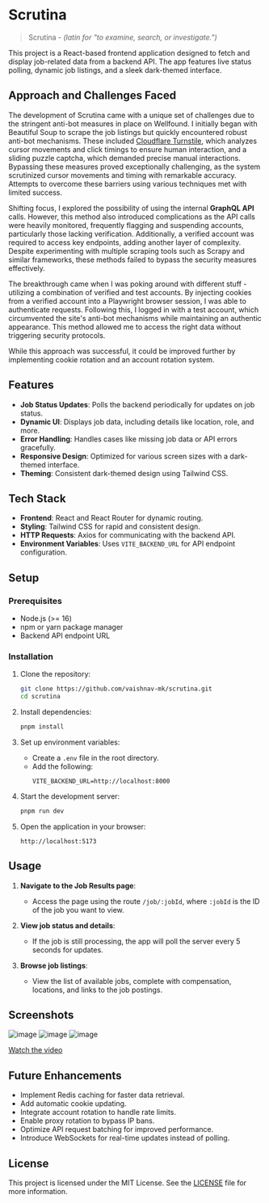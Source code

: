 # Scrutina

> Scrutina - *(latin for "to examine, search, or investigate.")*

This project is a React-based frontend application designed to fetch and display job-related data from a backend API. The app features live status polling, dynamic job listings, and a sleek dark-themed interface.

## Approach and Challenges Faced

The development of Scrutina came with a unique set of challenges due to the stringent anti-bot measures in place on Wellfound. I initially began with Beautiful Soup to scrape the job listings but quickly encountered robust anti-bot mechanisms. These included [Cloudflare Turnstile](https://developers.cloudflare.com/turnstile/), which analyzes cursor movements and click timings to ensure human interaction, and a sliding puzzle captcha, which demanded precise manual interactions. Bypassing these measures proved exceptionally challenging, as the system scrutinized cursor movements and timing with remarkable accuracy. Attempts to overcome these barriers using various techniques met with limited success.

Shifting focus, I explored the possibility of using the internal **GraphQL API** calls. However, this method also introduced complications as the API calls were heavily monitored, frequently flagging and suspending accounts, particularly those lacking verification. Additionally, a verified account was required to access key endpoints, adding another layer of complexity. Despite experimenting with multiple scraping tools such as Scrapy and similar frameworks, these methods failed to bypass the security measures effectively.

The breakthrough came when I was poking around with different stuff - utilizing a combination of verified and test accounts. By injecting cookies from a verified account into a Playwright browser session, I was able to authenticate requests. Following this, I logged in with a test account, which circumvented the site's anti-bot mechanisms while maintaining an authentic appearance. This method allowed me to access the right data without triggering security protocols.

While this approach was successful, it could be improved further by implementing cookie rotation and an account rotation system.

## Features

- **Job Status Updates**: Polls the backend periodically for updates on job status.
- **Dynamic UI**: Displays job data, including details like location, role, and more.
- **Error Handling**: Handles cases like missing job data or API errors gracefully.
- **Responsive Design**: Optimized for various screen sizes with a dark-themed interface.
- **Theming**: Consistent dark-themed design using Tailwind CSS.

## Tech Stack

- **Frontend**: React and React Router for dynamic routing.
- **Styling**: Tailwind CSS for rapid and consistent design.
- **HTTP Requests**: Axios for communicating with the backend API.
- **Environment Variables**: Uses `VITE_BACKEND_URL` for API endpoint configuration.

## Setup

### Prerequisites

- Node.js (>= 16)
- npm or yarn package manager
- Backend API endpoint URL

### Installation

1. Clone the repository:
   ```bash
   git clone https://github.com/vaishnav-mk/scrutina.git
   cd scrutina
   ```

2. Install dependencies:
   ```bash
   pnpm install
   ```

3. Set up environment variables:
   - Create a `.env` file in the root directory.
   - Add the following:
     ```
     VITE_BACKEND_URL=http://localhost:8000
     ```

4. Start the development server:
   ```bash
   pnpm run dev
   ```

5. Open the application in your browser:
   ```
   http://localhost:5173
   ```

## Usage

1. **Navigate to the Job Results page**:
   - Access the page using the route `/job/:jobId`, where `:jobId` is the ID of the job you want to view.

2. **View job status and details**:
   - If the job is still processing, the app will poll the server every 5 seconds for updates.

3. **Browse job listings**:
   - View the list of available jobs, complete with compensation, locations, and links to the job postings.

## Screenshots

![image](https://github.com/user-attachments/assets/154bc891-7db9-492a-b32e-6e186a8f1c56)
![image](https://github.com/user-attachments/assets/04ad0856-25fe-47a1-a1ea-13cdd4199b98)
![image](https://github.com/user-attachments/assets/cbbff2f8-e1f5-4245-a976-2e2c1c136883)


[Watch the video](https://www.youtube.com/watch?v=GhqpOgBVedw)

## Future Enhancements

- Implement Redis caching for faster data retrieval.  
- Add automatic cookie updating.  
- Integrate account rotation to handle rate limits.  
- Enable proxy rotation to bypass IP bans.  
- Optimize API request batching for improved performance.  
- Introduce WebSockets for real-time updates instead of polling.

## License

This project is licensed under the MIT License. See the [LICENSE](LICENSE) file for more information.